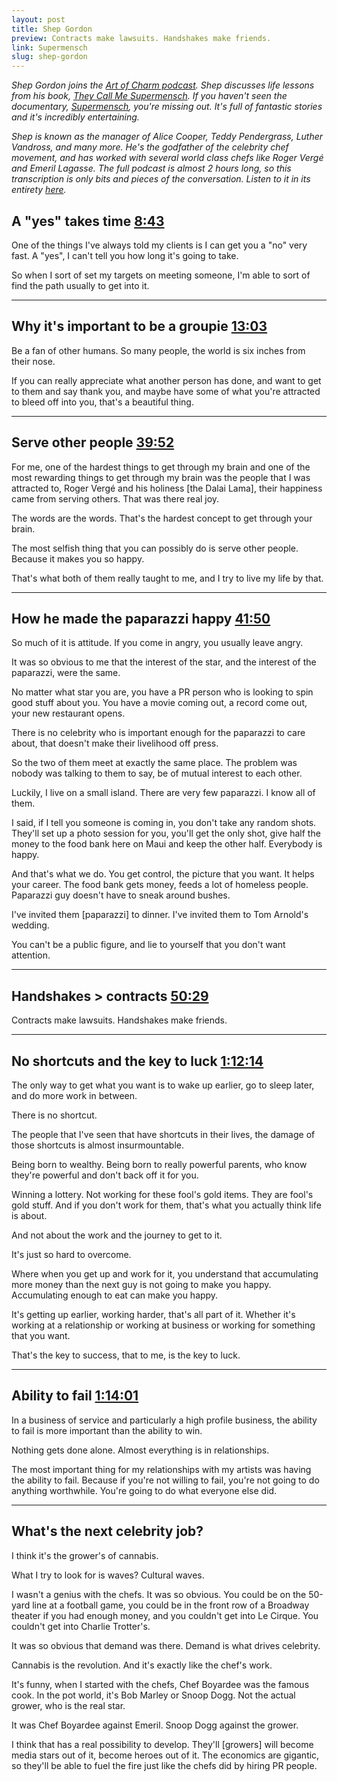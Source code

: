 ```yaml
---
layout: post
title: Shep Gordon
preview: Contracts make lawsuits. Handshakes make friends. 
link: Supermensch
slug: shep-gordon
---
```


*Shep Gordon joins the [Art of Charm podcast](http://theartofcharm.com/podcast-episodes/shep-gordon-supermensch-maui-episode-544/). Shep discusses life lessons from his book, [They Call Me Supermensch](https://www.amazon.com/They-Call-Supermensch-Backstage-Rock-2019n-2019Roll-ebook/dp/B00MMFN8QY). If you haven't seen the documentary, [Supermensch](https://dvd.netflix.com/Movie/Supermensch-The-Legend-of-Shep-Gordon/70292993), you're missing out. It's full of fantastic stories and it's incredibly entertaining.*

*Shep is known as the manager of Alice Cooper, Teddy Pendergrass, Luther Vandross, and many more. He's the godfather of the celebrity chef movement, and has worked with several world class chefs like Roger Vergé and Emeril Lagasse. The full podcast is almost 2 hours long, so this transcription is only bits and pieces of the conversation. Listen to it in its entirety [here](https://youtu.be/_BcnP4WP_uQ).*

## A "yes" takes time [8:43](https://youtu.be/_BcnP4WP_uQ?t=8m43s)

One of the things I've always told my clients is I can get you a "no" very fast. A "yes", I can't tell you how long it's going to take. 

So when I sort of set my targets on meeting someone, I'm able to sort of find the path usually to get into it. 

* * * 

## Why it's important to be a groupie [13:03](https://youtu.be/_BcnP4WP_uQ?t=13m3s)

Be a fan of other humans. So many people, the world is six inches from their nose. 

If you can really appreciate what another person has done, and want to get to them and say thank you, and maybe have some of what you're attracted to bleed off into you, that's a beautiful thing. 

* * * 

## Serve other people [39:52](https://youtu.be/_BcnP4WP_uQ?t=39m52s)

For me, one of the hardest things to get through my brain and one of the most rewarding things to get through my brain was the people that I was attracted to, Roger Vergé and his holiness [the Dalai Lama], their happiness came from serving others. That was there real joy. 

The words are the words. That's the hardest concept to get through your brain. 

The most selfish thing that you can possibly do is serve other people. Because it makes you so happy. 

That's what both of them really taught to me, and I try to live my life by that. 

* * * 

## How he made the paparazzi happy [41:50](https://youtu.be/_BcnP4WP_uQ?t=39m52s)

So much of it is attitude. If you come in angry, you usually leave angry. 

It was so obvious to me that the interest of the star, and the interest of the paparazzi, were the same. 

No matter what star you are, you have a PR person who is looking to spin good stuff about you. You have a movie coming out, a record come out, your new restaurant opens.

There is no celebrity who is important enough for the paparazzi to care about, that doesn't make their livelihood off press. 

So the two of them meet at exactly the same place. The problem was nobody was talking to them to say, be of mutual interest to each other. 

Luckily, I live on a small island. There are very few paparazzi. I know all of them. 

I said, if I tell you someone is coming in, you don't take any random shots. They'll set up a photo session for you, you'll get the only shot, give half the money to the food bank here on Maui and keep the other half. Everybody is happy. 

And that's what we do. You get control, the picture that you want. It helps your career. The food bank gets money, feeds a lot of homeless people. Paparazzi guy doesn't have to sneak around bushes. 

I've invited them [paparazzi] to dinner. I've invited them to Tom Arnold's wedding. 

You can't be a public figure, and lie to yourself that you don't want attention. 

* * * 

## Handshakes > contracts [50:29](https://youtu.be/_BcnP4WP_uQ?t=50m29s) 

Contracts make lawsuits. Handshakes make friends. 

* * * 

## No shortcuts and the key to luck [1:12:14](https://youtu.be/_BcnP4WP_uQ?t=1h12m14s)

The only way to get what you want is to wake up earlier, go to sleep later, and do more work in between. 

There is no shortcut. 

The people that I've seen that have shortcuts in their lives, the damage of those shortcuts is almost insurmountable. 

Being born to wealthy. Being born to really powerful parents, who know they're powerful and don't back off it for you. 

Winning a lottery. Not working for these fool's gold items. They are fool's gold stuff. And if you don't work for them, that's what you actually think life is about. 

And not about the work and the journey to get to it. 

It's just so hard to overcome. 

Where when you get up and work for it, you understand that accumulating more money than the next guy is not going to make you happy. Accumulating enough to eat can make you happy. 

It's getting up earlier, working harder, that's all part of it. Whether it's working at a relationship or working at business or working for something that you want. 

That's the key to success, that to me, is the key to luck. 

* * * 

## Ability to fail [1:14:01](https://youtu.be/_BcnP4WP_uQ?t=1h14m1s)

In a business of service and particularly a high profile business, the ability to fail is more important than the ability to win. 

Nothing gets done alone. Almost everything is in relationships. 

The most important thing for my relationships with my artists was having the ability to fail. Because if you're not willing to fail, you're not going to do anything worthwhile. You're going to do what everyone else did. 

* * * 

## What's the next celebrity job? 

I think it's the grower's of cannabis. 

What I try to look for is waves? Cultural waves. 

I wasn't a genius with the chefs. It was so obvious. You could be on the 50-yard line at a football game, you could be in the front row of a Broadway theater if you had enough money, and you couldn't get into Le Cirque. You couldn't get into Charlie Trotter's. 

It was so obvious that demand was there. Demand is what drives celebrity. 

Cannabis is the revolution. And it's exactly like the chef's work. 

It's funny, when I started with the chefs, Chef Boyardee was the famous cook. In the pot world, it's Bob Marley or Snoop Dogg. Not the actual grower, who is the real star. 

It was Chef Boyardee against Emeril. Snoop Dogg against the grower. 

I think that has a real possibility to develop. They'll [growers] will become media stars out of it, become heroes out of it. The economics are gigantic, so they'll be able to fuel the fire just like the chefs did by hiring PR people. 

